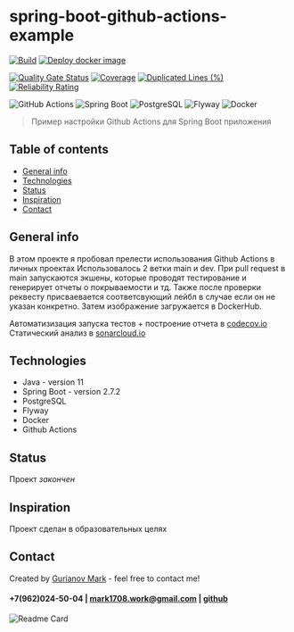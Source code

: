 # spring-boot-github-actions-example
[![Build](https://github.com/Mark1708/spring-boot-github-actions-example/actions/workflows/build.yml/badge.svg)](https://github.com/Mark1708/spring-boot-github-actions-example/actions/workflows/build.yml)
[![Deploy docker image](https://github.com/Mark1708/spring-boot-github-actions-example/actions/workflows/deploy.yml/badge.svg)](https://github.com/Mark1708/spring-boot-github-actions-example/actions/workflows/deploy.yml)
<br/>

[![Quality Gate Status](https://sonarcloud.io/api/project_badges/measure?project=Mark1708_spring-boot-github-actions-example&metric=alert_status)](https://sonarcloud.io/summary/new_code?id=Mark1708_spring-boot-github-actions-example)
[![Coverage](https://sonarcloud.io/api/project_badges/measure?project=Mark1708_spring-boot-github-actions-example&metric=coverage)](https://sonarcloud.io/summary/new_code?id=Mark1708_spring-boot-github-actions-example)
[![Duplicated Lines (%)](https://sonarcloud.io/api/project_badges/measure?project=Mark1708_spring-boot-github-actions-example&metric=duplicated_lines_density)](https://sonarcloud.io/summary/new_code?id=Mark1708_spring-boot-github-actions-example)
[![Reliability Rating](https://sonarcloud.io/api/project_badges/measure?project=Mark1708_spring-boot-github-actions-example&metric=reliability_rating)](https://sonarcloud.io/summary/new_code?id=Mark1708_spring-boot-github-actions-example)
<br/>

![GitHub Actions](https://img.shields.io/badge/-githubactions-0a0a0a?style=for-the-badge&logo=githubactions) 
![Spring Boot](https://img.shields.io/badge/-springboot-0a0a0a?style=for-the-badge&logo=springboot)
![PostgreSQL](https://img.shields.io/badge/-postgresql-0a0a0a?style=for-the-badge&logo=postgresql)
![Flyway](https://img.shields.io/badge/-flyway-0a0a0a?style=for-the-badge&logo=flyway)
![Docker](https://img.shields.io/badge/-Docker-0a0a0a?style=for-the-badge&logo=Docker)
<br/>

> Пример настройки Github Actions для Spring Boot приложения

## Table of contents
* [General info](#general-info)
* [Technologies](#technologies)
* [Status](#status)
* [Inspiration](#inspiration)
* [Contact](#contact)

## General info
В этом проекте я пробовал прелести использования Github Actions в личных проектах
Использовалось 2 ветки main и dev. При pull request в main запускаются экшены, которые проводят тестирование и генерирует отчеты о покрываемости и тд. Также после проверки реквесту присваевается соответсвующий лейбл в случае если он не указан конкретно. Затем изображение загружается в DockerHub.

Автоматизизация запуска тестов + построение отчета в [codecov.io](https://codecov.io/)
<br/>
Статический анализ в [sonarcloud.io](https://sonarcloud.io/)
<br/>

## Technologies
* Java - version 11
* Spring Boot - version 2.7.2
* PostgreSQL
* Flyway
* Docker
* Github Actions

## Status
Проект _закончен_

## Inspiration
Проект сделан в образовательных целях

## Contact
Created by [Gurianov Mark](https://mark1708.github.io/) - feel free to contact me!
#### +7(962)024-50-04 | mark1708.work@gmail.com | [github](http://github.com/Mark1708)

![Readme Card](https://github-readme-stats.vercel.app/api/pin/?username=mark1708&repo=spring-boot-github-actions-example&theme=chartreuse-dark&show_icons=true)
